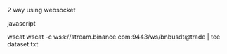 2 way using websocket

javascript

wscat
wscat -c wss://stream.binance.com:9443/ws/bnbusdt@trade | tee dataset.txt
